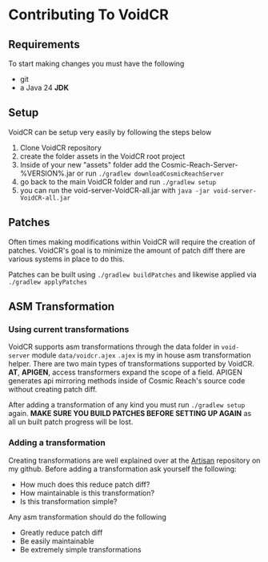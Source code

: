 # Contributing To VoidCR

## Requirements

To start making changes you must have the following

- git
- a Java 24 **JDK**

## Setup

VoidCR can be setup very easily by following the steps below

1. Clone VoidCR repository
2. create the folder assets in the VoidCR root project
3. Inside of your new "assets" folder add the Cosmic-Reach-Server-%VERSION%.jar or run `./gradlew downloadCosmicReachServer`
4. go back to the main VoidCR folder and run `./gradlew setup`
5. you can run the void-server-VoidCR-all.jar with `java -jar void-server-VoidCR-all.jar`

## Patches

Often times making modifications within VoidCR will require the creation of patches.
VoidCR's goal is to minimize the amount of patch diff there are various systems in place to do this.

Patches can be built using `./gradlew buildPatches` and likewise applied via `./gradlew applyPatches`

## ASM Transformation

### Using current transformations

VoidCR supports asm transformations through the data folder in `void-server` module `data/voidcr.ajex`
`.ajex` is my in house asm transformation helper. There are two main types of transformations supported
by VoidCR. **AT**, **APIGEN**, access transformers expand the scope of a field. APIGEN generates api mirroring
methods inside of Cosmic Reach's source code without creating patch diff.

After adding a transformation of any kind you must run `./gradlew setup` again. **MAKE SURE YOU BUILD PATCHES BEFORE
SETTING UP AGAIN** as all un built patch progress will be lost.

### Adding a transformation

Creating transformations are well explained over at the [Artisan](https://github.com/Y2Kwastaken/Artisan) repository on
my github.
Before adding a transformation ask yourself the following:

- How much does this reduce patch diff?
- How maintainable is this transformation?
- Is this transformation simple?

Any asm transformation should do the following

- Greatly reduce patch diff
- Be easily maintainable
- Be extremely simple transformations
